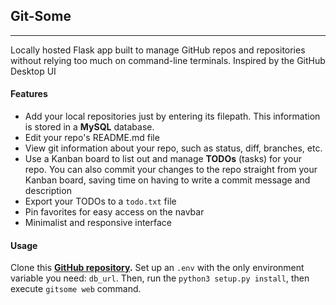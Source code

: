 ## Git-Some
---
Locally hosted Flask app built to manage GitHub repos and repositories without relying too much on command-line terminals. Inspired by the GitHub Desktop UI

#### Features
- Add your local repositories just by entering its filepath. This information is stored in a **MySQL** database.
- Edit your repo's README.md file
- View git information about your repo, such as status, diff, branches, etc.
- Use a Kanban board to list out and manage **TODOs** (tasks) for your repo. You can also commit your changes to the repo straight from your Kanban board, saving time on having to write a commit message and description
- Export your TODOs to a `todo.txt` file
- Pin favorites for easy access on the navbar
- Minimalist and responsive interface

#### Usage
Clone this **[GitHub repository](https://github.com/misterrager8/Git-Some).** Set up an `.env` with the only environment variable you need: `db_url`. Then, run the `python3 setup.py install`, then execute `gitsome web` command.
